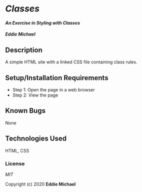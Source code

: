 # _Classes_

#### _An Exercise in Styling with Classes_

#### _**Eddie Michael**_

## Description

A simple HTML site with a linked CSS file containing class rules. 

## Setup/Installation Requirements

* Step 1: Open the page in a web browser
* Step 2: View the page

## Known Bugs

None

## Technologies Used

HTML, CSS

### License

*MIT*

Copyright (c) 2020 **Eddie Michael**